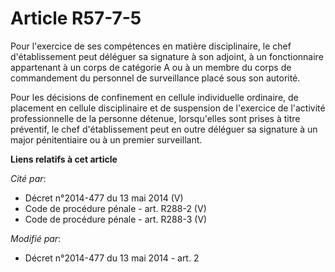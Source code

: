 # Article R57-7-5

Pour l'exercice de ses compétences en matière disciplinaire, le chef d'établissement peut déléguer sa signature à son
adjoint, à un fonctionnaire appartenant à un corps de catégorie A ou à un membre du corps de commandement du personnel de
surveillance placé sous son autorité. 

Pour les décisions de confinement en cellule individuelle ordinaire, de placement en cellule disciplinaire et de suspension
de l'exercice de l'activité professionnelle de la personne détenue, lorsqu'elles sont prises à titre préventif, le chef
d'établissement peut en outre déléguer sa signature à un major pénitentiaire ou à un premier surveillant.

**Liens relatifs à cet article**

_Cité par_:

  - Décret n°2014-477 du 13 mai 2014 (V)
  - Code de procédure pénale - art. R288-2 (V)
  - Code de procédure pénale - art. R288-3 (V)

_Modifié par_:

  - Décret n°2014-477 du 13 mai 2014 - art. 2
